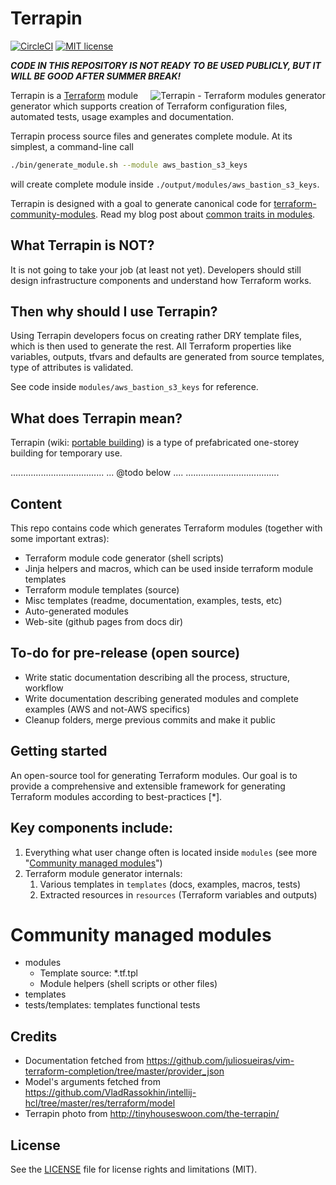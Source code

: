 # Terrapin

[![CircleCI](https://circleci.com/gh/antonbabenko/terrapin.svg?style=svg&circle-token=5017cf1aa95e1b88eb769da64721be1277e2d796)](https://circleci.com/gh/antonbabenko/terrapin)
[![MIT license](https://img.shields.io/github/license/antonbabenko/terrapin.svg)]()

***CODE IN THIS REPOSITORY IS NOT READY TO BE USED PUBLICLY, BUT IT WILL BE GOOD AFTER SUMMER BREAK!***

<img src="https://raw.githubusercontent.com/antonbabenko/terrapin/master/terrapin.png" alt="Terrapin - Terraform modules generator" align="right" />

Terrapin is a [Terraform](http://terraform.io/) module generator which supports creation of Terraform configuration files, automated tests, usage examples and documentation.

Terrapin process source files and generates complete module. At its simplest, a command-line call

```bash
./bin/generate_module.sh --module aws_bastion_s3_keys
```

will create complete module inside `./output/modules/aws_bastion_s3_keys`.

Terrapin is designed with a goal to generate canonical code for [terraform-community-modules](https://github.com/terraform-community-modules/). Read my blog post about [common traits in modules](https://medium.com/@anton.babenko/using-terraform-continuously-common-traits-in-modules-8036b71764db).

## What Terrapin is NOT?

It is not going to take your job (at least not yet). Developers should still design infrastructure components and understand how Terraform works.

## Then why should I use Terrapin?

Using Terrapin developers focus on creating rather DRY template files, which is then used to generate the rest. All Terraform properties like variables, outputs, tfvars and defaults are generated from source templates, type of attributes is validated.

See code inside `modules/aws_bastion_s3_keys` for reference.

## What does Terrapin mean?

Terrapin (wiki: [portable building](https://en.wikipedia.org/wiki/Portable_building)) is a type of prefabricated one-storey building for temporary use.

.....................................
... @todo below ....
.....................................
## Content

This repo contains code which generates Terraform modules (together with some important extras):

* Terraform module code generator (shell scripts)
* Jinja helpers and macros, which can be used inside terraform module templates
* Terraform module templates (source)
* Misc templates (readme, documentation, examples, tests, etc)
* Auto-generated modules
* Web-site (github pages from docs dir)

## To-do for pre-release (open source)

* Write static documentation describing all the process, structure, workflow
* Write documentation describing generated modules and complete examples (AWS and not-AWS specifics)
* Cleanup folders, merge previous commits and make it public

## Getting started

An open-source tool for generating Terraform modules.
Our goal is to provide a comprehensive and extensible framework for generating Terraform modules according to best-practices [*].

## Key components include:

1. Everything what user change often is located inside `modules` (see more "[Community managed modules](#community-managed-modules)")
1. Terraform module generator internals:
    1. Various templates in `templates` (docs, examples, macros, tests)
    2. Extracted resources in `resources` (Terraform variables and outputs)

# Community managed modules 

* modules
  * Template source: *.tf.tpl
  * Module helpers (shell scripts or other files)
* templates
* tests/templates: templates functional tests

## Credits

* Documentation fetched from https://github.com/juliosueiras/vim-terraform-completion/tree/master/provider_json
* Model's arguments fetched from https://github.com/VladRassokhin/intellij-hcl/tree/master/res/terraform/model
* Terrapin photo from http://tinyhouseswoon.com/the-terrapin/

## License

See the [LICENSE](LICENSE) file for license rights and limitations (MIT).
